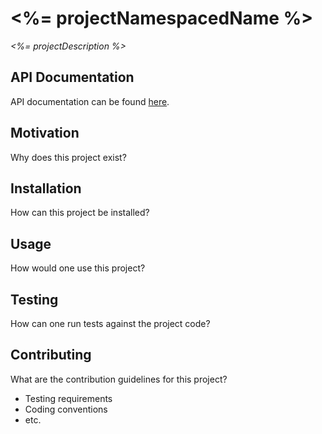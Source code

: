 # <%= projectNamespacedName %>

_<%= projectDescription %>_

## API Documentation

API documentation can be found [here](<%= gitDocumentationUrl %>).

## Motivation

Why does this project exist?

## Installation

How can this project be installed?

## Usage

How would one use this project?

## Testing

How can one run tests against the project code?

## Contributing

What are the contribution guidelines for this project?

-   Testing requirements
-   Coding conventions
-   etc.
